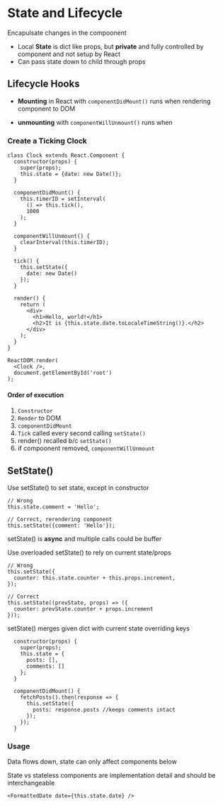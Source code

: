 # State and Lifecycle

Encapulsate changes in the compoonent

- Local **State** is dict like props, but **private** and fully controlled by component and not setup by React
- Can pass state down to child through props

## Lifecycle Hooks

- **Mounting** in React with `componentDidMount()`  runs when rendering component to DOM

- **unmounting** with `componentWillUnmount()` runs when 

### Create a Ticking Clock

```react
class Clock extends React.Component {
  constructor(props) {
    super(props);
    this.state = {date: new Date()};
  }

  componentDidMount() {
    this.timerID = setInterval(
      () => this.tick(),
      1000
    );
  }

  componentWillUnmount() {
    clearInterval(this.timerID);
  }

  tick() {
    this.setState({
      date: new Date()
    });
  }

  render() {
    return (
      <div>
        <h1>Hello, world!</h1>
        <h2>It is {this.state.date.toLocaleTimeString()}.</h2>
      </div>
    );
  }
}

ReactDOM.render(
  <Clock />,
  document.getElementById('root')
);
```

#### Order of execution

1. `Constructor`
2. `Render` to DOM
3. `componentDidMount`
4. `Tick` called every second calling `setState()`
5. render() recalled b/c `setState()`
6. if compoonent removed, `componentWillUnmount`

## SetState()

Use setState() to set state, except in constructor

```react
// Wrong
this.state.comment = 'Hello';

// Correct, rerendering component
this.setState({comment: 'Hello'});
```

setState() is **async** and multiple calls could be buffer

Use overloaded setState() to rely on current state/props

```react
// Wrong
this.setState({
  counter: this.state.counter + this.props.increment,
});

// Correct
this.setState((prevState, props) => ({
  counter: prevState.counter + props.increment
}));
```

setState() merges given dict with current state overriding keys

```react
  constructor(props) {
    super(props);
    this.state = {
      posts: [],
      comments: []
    };
  }

  componentDidMount() {
    fetchPosts().then(response => {
      this.setState({
        posts: response.posts //keeps comments intact
      });
    });
  }
```

### Usage

Data flows down, state can only affect components below

State vs stateless components are implementation detail and should be interchangeable

```react
<FormattedDate date={this.state.date} />
```

 